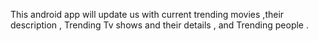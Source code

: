 This android app will update us with current trending movies ,their description , Trending Tv shows and their details , and Trending people .
